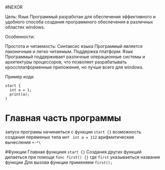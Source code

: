 #NEXOR

Цель: Язык Программый разработан для обеспечения эффективного и удобного способа создания программного обеспечения в различных областях windows.

Особенности:

Простота и читаемость: Синтаксис языка Программый является лаконичным и легко читаемым.
Поддержка платформ: Язык Программый поддерживает различные операционные системы и архитектуры процессоров, что позволяет разрабатывать кроссплатформенные приложения, но лучше всего для windows.

Пример кода:

```
start {
  int a = 1;
  print(a);
)
```
# Главная часть программы

запуск програмы начинаеться с функции ```start {}``` 
возможность создания переменых типа инт ``` int a = 112```
арифмитические вычесления ```+-*\``` 

#Функции 
Главная функциия ```start {}``` 
Создания других функций делаеться при помощи ```func first() {}``` где ```first``` указываеться название функции
Для вызова функции применяем ```first();```
